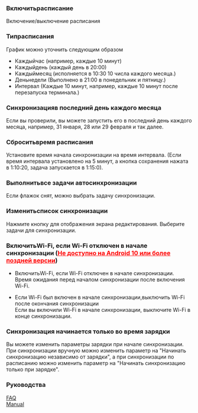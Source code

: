### Включитьрасписание  

Включение/выключение расписания  

### Типрасписания  

График можно уточнить следующим образом  

- Каждыйчас (например, каждые 10 минут)  
- Каждыйдень (каждый день в 20:00)  
- Каждыймесяц (исполняется в 10:30 10 числа каждого месяца.)  
- Деньнедели (Выполнено в 21:00 в понедельник и пятницу.)  
- Интервал (Каждые 10 минут, например, каждые 10 минут после перезапуска терминала.)  

### Синхронизацияв последний день каждого месяца  

Если вы проверили, вы можете запустить его в последний день каждого месяца, например, 31 января, 28 или 29 февраля и так далее.  

### Сброситьвремя расписания  

Установите время начала синхронизации на время интервала. (Если время интервала установлено на 5 минут, а кнопка сохранения нажата в 1:10:20, задача запускается в 1:15:0).  

### Выполнитьвсе задачи автосинхронизации  

Если флажок снят, можно выбрать задачу синхронизации.  

### Изменитьсписок синхронизации  
Нажмите кнопку для отображения экрана редактирования. Выберите задачи для синхронизации.  

### ВключитьWi-Fi, если Wi-Fi отключен в начале синхронизации (<span style="color: red; "><u>Не доступно на Android 10 или более поздней версии</u></span>)  

- ВключитьWi-Fi, если Wi-Fi отключен в начале синхронизации.   
Время ожидания перед началом синхронизации после включения Wi-Fi.  

- Если Wi-Fi был включен в начале синхронизации,выключить Wi-Fi после окончания синхронизации  
Если вы включили Wi-Fi в начале синхронизации, выключите Wi-Fi в конце синхронизации.  

### Синхронизация  начинается только во время зарядки  

Вы можете изменить параметры зарядки при начале синхронизации. При синхронизации вручную можно изменить параметр на "Начинать синхронизацию независимо от зарядки", а при синхронизации по расписанию можно изменить параметр на "Начинать синхронизацию только при зарядке".  

### Руководства  
[FAQ](https://sentaroh.github.io/Documents/SMBSync2/SMBSync2_FAQ_EN.htm)  
[Manual](https://sentaroh.github.io/Documents/SMBSync2/SMBSync2_Desc_EN.htm)   
